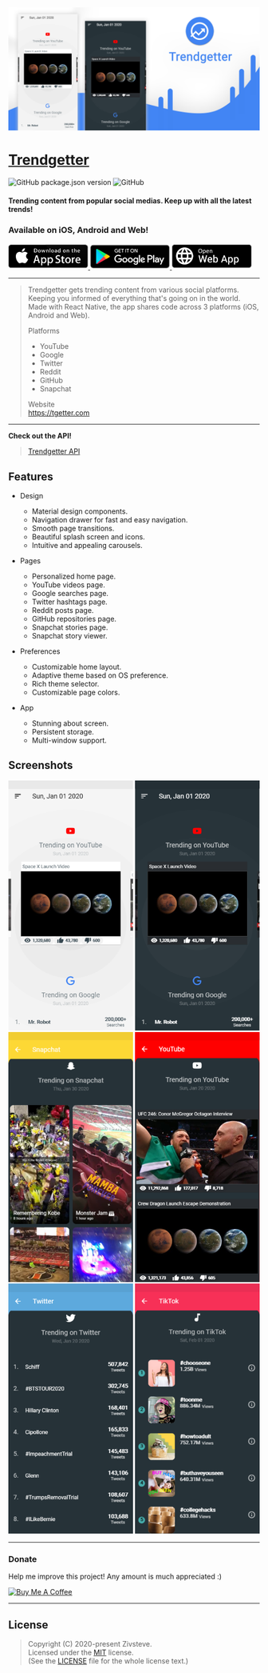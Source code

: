 <img src="./.github/images/showcase.png" alt="Showcase">

# [Trendgetter](https://tgetter.com)

![GitHub package.json version](https://img.shields.io/github/package-json/v/Zivsteve/trendgetter?style=flat-square)
![GitHub](https://img.shields.io/github/license/Zivsteve/trendgetter?style=flat-square)

#### Trending content from popular social medias. Keep up with all the latest trends!

### Available on iOS, Android and Web!

<a href="https://tgetter.com/ios" target="_blank">
  <img src=".github/images/app-store-badge.png" alt="App Store" width="160">
</a>
<a href="https://tgetter.com/android" target="_blank">
  <img src=".github/images/google-play-badge.png" alt="Google Play" width="160">
</a>
<a href="https://tgetter.com/web" target="_blank">
  <img src=".github/images/web-app-badge.png" alt="Web App" width="160">
</a>

---

> Trendgetter gets trending content from various social platforms. Keeping you informed of everything that's going on in the world. Made with React Native, the app shares code across 3 platforms (iOS, Android and Web).
>
> Platforms
>
> - YouTube
> - Google
> - Twitter
> - Reddit
> - GitHub
> - Snapchat
>
> Website  
> https://tgetter.com

---

**Check out the API!**

> [Trendgetter API](https://github.com/Zivsteve/trendgetter-api)

## Features

- Design

  - Material design components.
  - Navigation drawer for fast and easy navigation.
  - Smooth page transitions.
  - Beautiful splash screen and icons.
  - Intuitive and appealing carousels.

- Pages

  - Personalized home page.
  - YouTube videos page.
  - Google searches page.
  - Twitter hashtags page.
  - Reddit posts page.
  - GitHub repositories page.
  - Snapchat stories page.
  - Snapchat story viewer.

- Preferences

  - Customizable home layout.
  - Adaptive theme based on OS preference.
  - Rich theme selector.
  - Customizable page colors.

- App

  - Stunning about screen.
  - Persistent storage.
  - Multi-window support.

## Screenshots

<img src=".github/images/screenshot1.png" alt="Screenshot" width="250">
<img src=".github/images/screenshot2.png" alt="Screenshot" width="250">
<img src=".github/images/screenshot3.png" alt="Screenshot" width="250">
<img src=".github/images/screenshot4.png" alt="Screenshot" width="250">
<img src=".github/images/screenshot5.png" alt="Screenshot" width="250">
<img src=".github/images/screenshot6.png" alt="Screenshot" width="250">

---

### Donate

Help me improve this project! Any amount is much appreciated :)

<a href="https://www.buymeacoffee.com/YkncqEs" target="_blank">
  <img src="https://cdn.buymeacoffee.com/buttons/default-blue.png" alt="Buy Me A Coffee" width="217" height="51">
</a>

---

## License

> Copyright (C) 2020-present Zivsteve.  
> Licensed under the [MIT](https://opensource.org/licenses/MIT) license.  
> (See the [LICENSE](https://github.com/Zivsteve/trendgetter-api/blob/master/LICENSE) file for the whole license text.)
